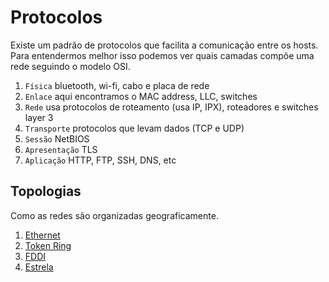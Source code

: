 # Protocolos
Existe um padrão de protocolos que facilita a comunicação entre os hosts. Para entendermos melhor isso podemos ver quais camadas compõe uma rede seguindo o modelo OSI.

1. `Física` bluetooth, wi-fi, cabo e placa de rede
2. `Enlace` aqui encontramos o MAC address, LLC, switches
3. `Rede` usa protocolos de roteamento (usa IP, IPX), roteadores e switches layer 3
4. `Transporte` protocolos que levam dados (TCP e UDP)
5. `Sessão` NetBIOS
6. `Apresentação` TLS
7. `Aplicação` HTTP, FTP, SSH, DNS, etc

## Topologias
Como as redes são organizadas geograficamente.

1. [Ethernet](https://pt.wikipedia.org/wiki/Ethernet)
2. [Token Ring](https://en.wikipedia.org/wiki/Token_Ring)
3. [FDDI](https://pt.wikipedia.org/wiki/Fiber_Distributed_Data_Interface)
4. [Estrela](https://pt.wikipedia.org/wiki/Fiber_Distributed_Data_Interface)

